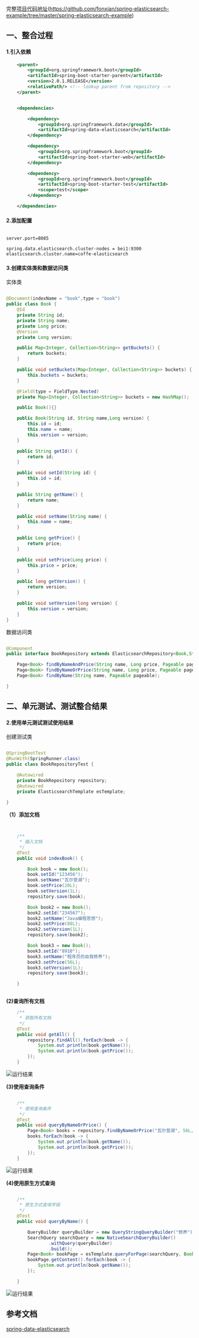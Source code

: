 完整[项目代码地址](https://github.com/fonxian/spring-elasticsearch-example/tree/master/spring-elasticsearch-example)(https://github.com/fonxian/spring-elasticsearch-example/tree/master/spring-elasticsearch-example)


## 一、整合过程

#### 1.引入依赖

```xml
	<parent>
        <groupId>org.springframework.boot</groupId>
        <artifactId>spring-boot-starter-parent</artifactId>
        <version>2.0.1.RELEASE</version>
        <relativePath/> <!-- lookup parent from repository -->
    </parent>


    <dependencies>

        <dependency>
            <groupId>org.springframework.data</groupId>
            <artifactId>spring-data-elasticsearch</artifactId>
        </dependency>

        <dependency>
            <groupId>org.springframework.boot</groupId>
            <artifactId>spring-boot-starter-web</artifactId>
        </dependency>

        <dependency>
            <groupId>org.springframework.boot</groupId>
            <artifactId>spring-boot-starter-test</artifactId>
            <scope>test</scope>
        </dependency>

    </dependencies>

```
#### 2.添加配置

```

server.port=8085

spring.data.elasticsearch.cluster-nodes = bei1:9300
elasticsearch.cluster.name=coffe-elasticsearch

```

#### 3.创建实体类和数据访问类

实体类

```java

@Document(indexName = "book",type = "book")
public class Book {
    @Id
    private String id;
    private String name;
    private Long price;
    @Version
    private Long version;

    public Map<Integer, Collection<String>> getBuckets() {
        return buckets;
    }

    public void setBuckets(Map<Integer, Collection<String>> buckets) {
        this.buckets = buckets;
    }

    @Field(type = FieldType.Nested)
    private Map<Integer, Collection<String>> buckets = new HashMap();

    public Book(){}

    public Book(String id, String name,Long version) {
        this.id = id;
        this.name = name;
        this.version = version;
    }

    public String getId() {
        return id;
    }

    public void setId(String id) {
        this.id = id;
    }

    public String getName() {
        return name;
    }

    public void setName(String name) {
        this.name = name;
    }

    public Long getPrice() {
        return price;
    }

    public void setPrice(Long price) {
        this.price = price;
    }

    public long getVersion() {
        return version;
    }

    public void setVersion(long version) {
        this.version = version;
    }
}

```

数据访问类

```java

@Component
public interface BookRepository extends ElasticsearchRepository<Book,String> {

    Page<Book> findByNameAndPrice(String name, Long price, Pageable pageable);
    Page<Book> findByNameOrPrice(String name, Long price, Pageable pageable);
    Page<Book> findByName(String name, Pageable pageable);

}

```


## 二、单元测试、测试整合结果

#### 2.使用单元测试测试使用结果

创建测试类

```java

@SpringBootTest
@RunWith(SpringRunner.class)
public class BookRepositoryTest {

    @Autowired
    private BookRepository repository;
    @Autowired
    private ElasticsearchTemplate esTemplate;
    
}

```

**（1）添加文档**

```java


    /**
     * 插入文档
     */
    @Test
    public void indexBook() {

        Book book = new Book();
        book.setId("123456");
        book.setName("瓦尔登湖");
        book.setPrice(20L);
        book.setVersion(1L);
        repository.save(book);

        Book book2 = new Book();
        book2.setId("234567");
        book2.setName("Java编程思想");
        book2.setPrice(88L);
        book2.setVersion(1L);
        repository.save(book2);

        Book book3 = new Book();
        book3.setId("8910");
        book3.setName("程序员的自我修养");
        book3.setPrice(56L);
        book3.setVersion(1L);
        repository.save(book3);

    }



```

**(2)查询所有文档**

```java
    /**
     * 获取所有文档
     */
    @Test
    public void getAll() {
        repository.findAll().forEach(book -> {
            System.out.println(book.getName());
            System.out.println(book.getPrice());
        });
    }

```

![运行结果](https://img2018.cnblogs.com/blog/789766/201901/789766-20190124053406676-1516736086.png)


**(3)使用查询条件**

```java

	/**
     * 使用查询条件
     */
    @Test
    public void queryByNameOrPrice() {
        Page<Book> books = repository.findByNameOrPrice("瓦尔登湖", 56L, Pageable.unpaged());
        books.forEach(book -> {
            System.out.println(book.getName());
            System.out.println(book.getPrice());
        });
    }


```

![运行结果](https://img2018.cnblogs.com/blog/789766/201901/789766-20190124054753404-359864478.png)


**(4)使用原生方式查询**

```java

    /**
     * 原生方式查询字段
     */
    @Test
    public void queryByName() {

        QueryBuilder queryBuilder = new QueryStringQueryBuilder("修养").field("name");
        SearchQuery searchQuery = new NativeSearchQueryBuilder()
                .withQuery(queryBuilder)
                .build();
        Page<Book> bookPage = esTemplate.queryForPage(searchQuery, Book.class);
        bookPage.getContent().forEach(book -> {
            System.out.println(book.getName());
        });

    }


```

![运行结果](https://img2018.cnblogs.com/blog/789766/201901/789766-20190124053715014-1499615926.png)


## 参考文档
[spring-data-elasticsearch](https://github.com/spring-projects/spring-data-elasticsearch)